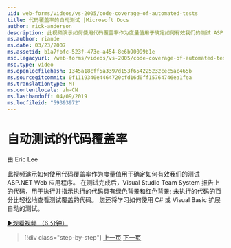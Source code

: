 ```yaml
---
uid: web-forms/videos/vs-2005/code-coverage-of-automated-tests
title: 代码覆盖率的自动测试 |Microsoft Docs
author: rick-anderson
description: 此视频演示如何使用代码覆盖率作为度量值用于确定如何有效我们的测试 ASP.NET Web 应用程序。 在测试完成后具有 com...
ms.author: riande
ms.date: 03/23/2007
ms.assetid: b1a7fbfc-523f-473e-a454-8e6b90099b1e
msc.legacyurl: /web-forms/videos/vs-2005/code-coverage-of-automated-tests
msc.type: video
ms.openlocfilehash: 1345a18cff5a3397d153f654225232cec5ac465b
ms.sourcegitcommit: 0f1119340e4464720cfd16d0ff15764746ea1fea
ms.translationtype: MT
ms.contentlocale: zh-CN
ms.lasthandoff: 04/09/2019
ms.locfileid: "59393972"
---
```

# <a name="code-coverage-of-automated-tests"></a>自动测试的代码覆盖率

由 Eric Lee

此视频演示如何使用代码覆盖率作为度量值用于确定如何有效我们的测试 ASP.NET Web 应用程序。 在测试完成后，Visual Studio Team System 报告上的代码，用于执行并指示执行的代码具有绿色背景和红色背景; 未执行的代码的百分比轻松地查看测试覆盖的代码。 您还将学习如何使用 C# 或 Visual Basic 扩展自动的测试。

[&#9654;观看视频 （6 分钟）](https://channel9.msdn.com/Blogs/ASP-NET-Site-Videos/code-coverage-of-automated-tests)

> [!div class="step-by-step"]
> [上一页](measuring-the-business-value-of-ajax.md)
> [下一页](custom-extraction-rules-and-coded-web-tests.md)
